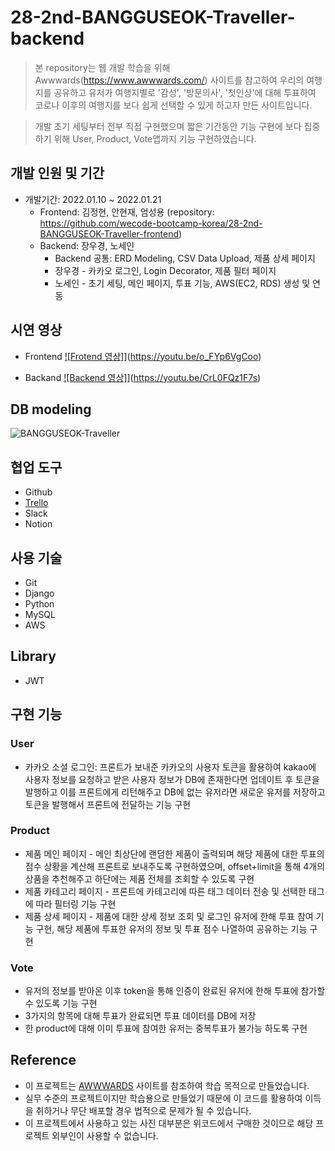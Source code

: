 # 28-2nd-BANGGUSEOK-Traveller-backend

> 본 repository는 웹 개발 학습을 위해 Awwwards(https://www.awwwards.com/) 사이트를 참고하여 우리의 여행지를 공유하고 유저가 여행지별로 '감성', '방문의사', '첫인상'에 대해 투표하여 코로나 이후의 여행지를 보다 쉽게 선택할 수 있게 하고자 만든 사이트입니다.

> 개발 초기 세팅부터 전부 직접 구현했으며 짧은 기간동안 기능 구현에 보다 집중하기 위해 User, Product, Vote앱까지 기능 구현하였습니다.


## 개발 인원 및 기간

+ 개발기간: 2022.01.10 ~ 2022.01.21
    + Frontend: 김정현, 안현재, 엄성용 (repository: https://github.com/wecode-bootcamp-korea/28-2nd-BANGGUSEOK-Traveller-frontend)
    + Backend: 장우경, 노세인
        + Backend 공통: ERD Modeling, CSV Data Upload, 제품 상세 페이지
        + 장우경 - 카카오 로그인, Login Decorator, 제품 필터 페이지
        + 노세인 - 초기 세팅, 메인 페이지, 투표 기능, AWS(EC2, RDS) 생성 및 연동


## 시연 영상

+ Frontend
[![Frotend 영상]](https://youtu.be/o_FYp6VgCoo/0.jpg)](https://youtu.be/o_FYp6VgCoo)

+ Backand
[![Backend 영상]](https://youtu.be/CrL0FQz1F7s/0.jpg)](https://youtu.be/CrL0FQz1F7s)


## DB modeling

![BANGGUSEOK-Traveller](https://user-images.githubusercontent.com/75561289/150669068-da7055ec-f329-46fc-9027-449d29a84856.png)


## 협업 도구

+ Github
+ [Trello](https://trello.com/b/PP6heeSF/our-sprint)
+ Slack
+ Notion


## 사용 기술

+ Git
+ Django
+ Python
+ MySQL
+ AWS

## Library

+ JWT


## 구현 기능

### User

+ 카카오 소셜 로그인: 프론트가 보내준 카카오의 사용자 토큰을 활용하여 kakao에 사용자 정보를 요청하고 받은 사용자 정보가 DB에 존재한다면 업데이트 후 토큰을 발행하고 이를 프론트에게 리턴해주고 DB에 없는 유저라면 새로운 유저를 저장하고 토큰을 발행해서 프론트에 전달하는 기능 구현

### Product

+ 제품 메인 페이지 - 메인 최상단에 랜덤한 제품이 출력되며 해당 제품에 대한 투표의 점수 상황을 계산해 프론트로 보내주도록 구현하였으며, offset+limit을 통해 4개의 상품을 추천해주고 하단에는 제품 전체를 조회할 수 있도록 구현
+ 제품 카테고리 페이지 - 프론트에 카테고리에 따른 태그 데이터 전송 및 선택한 태그에 따라 필터링 기능 구현
+ 제품 상세 페이지 - 제품에 대한 상세 정보 조회 및 로그인 유저에 한해 투표 참여 기능 구현, 해당 제품에 투표한 유저의 정보 및 투표 점수 나열하여 공유하는 기능 구현

### Vote

+ 유저의 정보를 받아온 이후 token을 통해 인증이 완료된 유저에 한해 투표에 참가할 수 있도록 기능 구현
+ 3가지의 항목에 대해 투표가 완료되면 투표 데이터를 DB에 저장
+ 한 product에 대해 이미 투표에 참여한 유저는 중복투표가 불가능 하도록 구현

## Reference

+ 이 프로젝트는 [AWWWARDS](https://www.awwwards.com/) 사이트를 참조하여 학습 목적으로 만들었습니다.
+ 실무 수준의 프로젝트이지만 학습용으로 만들었기 때문에 이 코드를 활용하여 이득을 취하거나 무단 배포할 경우 법적으로 문제가 될 수 있습니다.
+ 이 프로젝트에서 사용하고 있는 사진 대부분은 위코드에서 구매한 것이므로 해당 프로젝트 외부인이 사용할 수 없습니다.
